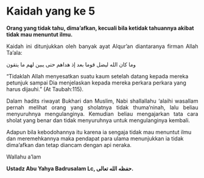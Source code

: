 # Kaidah yang ke 5

<b>Orang yang tidak tahu, dima’afkan, kecuali bila ketidak tahuannya akibat tidak mau menuntut ilmu.</b>

<p align="justify">
Kaidah ini ditunjukkan oleh banyak ayat Alqur’an diantaranya firman Allah Ta’ala:

وما كان الله ليضل قوما بعد إذ هداهم حتى يبين لهم ما يتقون

“Tidaklah Allah menyesatkan suatu kaum setelah datang kepada mereka petunjuk sampai Dia menjelaskan kepada mereka perkara perkara yang harus dijauhi.” (At Taubah:115).
<p>

<p align="justify">
Dalam hadits riwayat Bukhari dan Muslim, Nabi shallallahu ‘alaihi wasallam pernah melihat orang yang sholatnya tidak thuma’ninah, lalu beliau menyuruhnya mengulanginya. Kemudian beliau mengajarkan tata cara sholat yang benar dan tidak menyuruhnya untuk mengulanginya kembali.

Adapun bila kebodohannya itu karena ia sengaja tidak mau menuntut ilmu dan meremehkannya maka pendapat para ulama menunjukkan ia tidak dima’afkan dan tetap diancam dengan api neraka.
</p>

Wallahu a’lam

<b>Ustadz Abu Yahya Badrusalam Lc, حفظه الله تعالى.</b>
